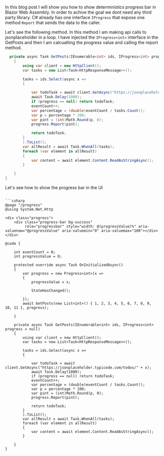 In this blog post I will show you how to show deterministics progress bar in Blazor Web Assembly. In order to achive the goal we dont need any third party library. C# already has one interface `IProgress` that expose one method `Report` that sends the data to the caller.

Let's see the following method. In this method I am making api calls to jsonplaceholder in a loop. I have injected the `IProgress<int>` interface in the GetPosts and then I am calcualting the progress value and calling the report method.


```csharp
  private async Task GetPosts(IEnumerable<int> ids, IProgress<int> progress = null)
    {
        using var client = new HttpClient();
        var tasks = new List<Task<HttpResponseMessage>>();

        tasks = ids.Select(async x =>
        {

            var todoTask = await client.GetAsync("https://jsonplaceholder.typicode.com/todos/" + x);
            await Task.Delay(1000);
            if (progress == null) return todoTask;
            eventCount++;
            var percentage = (double)eventCount / tasks.Count();
            var p = percentage * 100;
            var pint = (int)Math.Round(p, 0);
            progress.Report(pint);

            return todoTask;
        }
        ).ToList();
        var allResult = await Task.WhenAll(tasks);
        foreach (var element in allResult)
        {
            var content = await element.Content.ReadAsStringAsync();
        }

    }
}

```

Let's see how to show the progress bar in the UI

```csha

```csharp
@page "/progress"
@using System.Net.Http

<div class="progress">
    <div class="progress-bar bg-success"
         role="progressbar" style="width: @(progressValue)%" aria-valuenow="@progressValue" aria-valuemin="0" aria-valuemax="100"></div>
</div>

@code {

    int eventCount = 0;
    int progressValue = 0;

    protected override async Task OnInitializedAsync()
    {
        var progress = new Progress<int>(x =>
        {
            progressValue = x;

            StateHasChanged();

        });
        await GetPosts(new List<int>() { 1, 2, 3, 4, 5, 6, 7, 8, 9, 10, 11 }, progress);

    }

    private async Task GetPosts(IEnumerable<int> ids, IProgress<int> progress = null)
    {
        using var client = new HttpClient();
        var tasks = new List<Task<HttpResponseMessage>>();

        tasks = ids.Select(async x =>
        {

            var todoTask = await client.GetAsync("https://jsonplaceholder.typicode.com/todos/" + x);
            await Task.Delay(1000);
            if (progress == null) return todoTask;
            eventCount++;
            var percentage = (double)eventCount / tasks.Count();
            var p = percentage * 100;
            var pint = (int)Math.Round(p, 0);
            progress.Report(pint);

            return todoTask;
        }
        ).ToList();
        var allResult = await Task.WhenAll(tasks);
        foreach (var element in allResult)
        {
            var content = await element.Content.ReadAsStringAsync();
        }

    }
}

```
<!--stackedit_data:
eyJoaXN0b3J5IjpbLTEwODU0NjkyNDQsLTU5ODg3NTAzMl19
-->